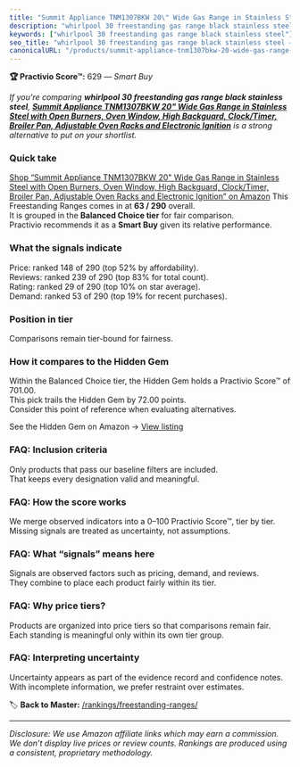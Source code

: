 ```yaml
---
title: "Summit Appliance TNM1307BKW 20\" Wide Gas Range in Stainless Steel with Open Burners, Oven Window, High Backguard, Clock/Timer, Broiler Pan, Adjustable Oven Racks and Electronic Ignition"
description: "whirlpool 30 freestanding gas range black stainless steel: Data-driven within Balanced Choice ranking using the Practivio Score™. Positioned by quality, value,…"
keywords: ["whirlpool 30 freestanding gas range black stainless steel"]
seo_title: "whirlpool 30 freestanding gas range black stainless steel — Smart Buy Balanced Choice (2025)"
canonicalURL: "/products/summit-appliance-tnm1307bkw-20-wide-gas-range-in-stainless-steel-with-open-burners-oven-window-high-backguard-clocktimer-broiler-pan-adjustable-oven-racks-and-electronic-ignition-B09S2N1T1T/"
---
```


**🏆 Practivio Score™:** 629 — _Smart Buy_


*If you're comparing **whirlpool 30 freestanding gas range black stainless steel**, **[Summit Appliance TNM1307BKW 20" Wide Gas Range in Stainless Steel with Open Burners, Oven Window, High Backguard, Clock/Timer, Broiler Pan, Adjustable Oven Racks and Electronic Ignition](https://www.amazon.com/dp/B09S2N1T1T?tag=practivio-20)** is a strong alternative to put on your shortlist.*
### Quick take
[Shop “Summit Appliance TNM1307BKW 20" Wide Gas Range in Stainless Steel with Open Burners, Oven Window, High Backguard, Clock/Timer, Broiler Pan, Adjustable Oven Racks and Electronic Ignition” on Amazon](https://www.amazon.com/dp/B09S2N1T1T?tag=practivio-20)
This Freestanding Ranges comes in at **63 / 290** overall.  
It is grouped in the **Balanced Choice tier** for fair comparison.  
Practivio recommends it as a **Smart Buy** given its relative performance.

### What the signals indicate
Price: ranked 148 of 290 (top 52% by affordability).  
Reviews: ranked 239 of 290 (top 83% for total count).  
Rating: ranked 29 of 290 (top 10% on star average).  
Demand: ranked 53 of 290 (top 19% for recent purchases).

### Position in tier
Comparisons remain tier-bound for fairness.

### How it compares to the Hidden Gem
Within the Balanced Choice tier, the Hidden Gem holds a Practivio Score™ of 701.00.  
This pick trails the Hidden Gem by 72.00 points.  
Consider this point of reference when evaluating alternatives.  

See the Hidden Gem on Amazon → [View listing](https://www.amazon.com/dp/B07FWRTVYZ?tag=practivio-20)

### FAQ: Inclusion criteria
Only products that pass our baseline filters are included.  
That keeps every designation valid and meaningful.

### FAQ: How the score works
We merge observed indicators into a 0–100 Practivio Score™, tier by tier.  
Missing signals are treated as uncertainty, not assumptions.

### FAQ: What “signals” means here
Signals are observed factors such as pricing, demand, and reviews.  
They combine to place each product fairly within its tier.

### FAQ: Why price tiers?
Products are organized into price tiers so that comparisons remain fair.  
Each standing is meaningful only within its own tier group.

### FAQ: Interpreting uncertainty
Uncertainty appears as part of the evidence record and confidence notes.  
With incomplete information, we prefer restraint over estimates.


🏷️ **Back to Master:** [/rankings/freestanding-ranges/](/rankings/freestanding-ranges/)

---
_Disclosure: We use Amazon affiliate links which may earn a commission. We don’t display live prices or review counts. Rankings are produced using a consistent, proprietary methodology._
